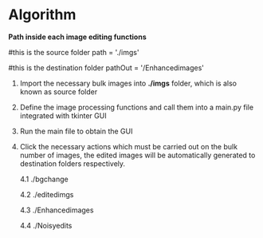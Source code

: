 # Algorithm

**Path inside each image editing functions**

  #this is the source folder
  path = './imgs'

  #this is the destination folder
  pathOut = '/Enhancedimages'


1. Import the necessary bulk images into **./imgs** folder, which is also known as source folder

2. Define the image processing functions and call them into a main.py file integrated with tkinter GUI

4. Run the main file to obtain the GUI

5. Click the necessary actions which must be carried out on the bulk number of images, the edited images will be automatically generated to destination folders respectively.

     4.1 ./bgchange

     4.2 ./editedimgs

     4.3 ./Enhancedimages

     4.4 ./Noisyedits

